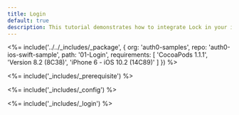 ```yaml
---
title: Login
default: true
description: This tutorial demonstrates how to integrate Lock in your iOS Swift project in order to present a login screen.
---
```


<%= include('../../_includes/_package', {
  org: 'auth0-samples',
  repo: 'auth0-ios-swift-sample',
  path: '01-Login',
  requirements: [
    'CocoaPods 1.1.1',
    'Version 8.2 (8C38)',
    'iPhone 6 - iOS 10.2 (14C89)'
  ]
}) %>

<%= include('_includes/_prerequisite') %>

<%= include('_includes/_config') %>

<%= include('_includes/_login') %>
